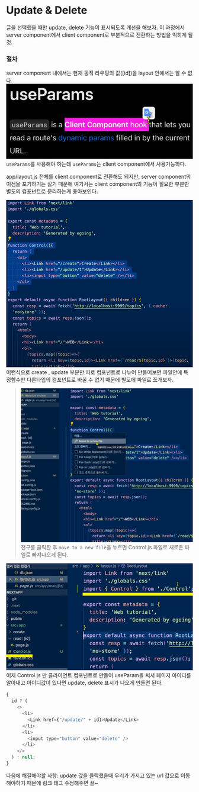 # Update & Delete

글을 선택했을 때만 update, delete 기능이 표시되도록 개선을 해보자.
이 과정에서 server component에서 client component로 부분적으로 전환하는 방법을 익히게 될 것.

### 절차

server component 내에서는 현재 동적 라우팅의 값([id])을 layout 안에서는 알 수 없다.
![Alt text](image.png)
`useParams`를 사용해야 하는데 `useParams`는 client component에서 사용가능하다.

app/layout.js 전체를 client component로 전환해도 되지만, server component의 이점을 포기하기는 싫기 때문에 여기서는 client component의 기능이 필요한 부분만 별도의 컴포넌트로 분리하는게 좋아보인다.

![Alt text](image-1.png)
이런식으로 create , update 부분만 따로 컴포넌트로 나누어 만들어보면
파일안에 특정함수만 다른타입의 컴포넌트로 바꿀 수 없기 때문에 별도에 파일로 쪼개보자.

> ![Alt text](image-2.png)
> 전구를 클릭한 후 `move to a new file`을 누르면
> Control.js 파일로 새로운 파일로 빠져나오게 된다.

![Alt text](image-3.png)
이제 Control.js 만 클라이언트 컴포넌트로 만들어 useParam을 써서 페이지 아이디를 알아내고 아이디값이 있다면 update, delete 표시가 나오게 만들면 된다.

```js
{
  id ? (
    <>
      <li>
        <Link href={"/update/" + id}>Update</Link>
      </li>
      <li>
        <input type="button" value="delete" />
      </li>
    </>
  ) : null;
}
```

다음에 해결해야할 사항: update 값을 클릭했을때 우리가 가지고 있는 url 값으로 이동해야하기 때문에 링크 태그 수정해주면 끝~
